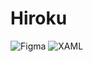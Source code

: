 # Hiroku


![Figma](https://img.shields.io/badge/Figma-F24E1E?style=for-the-badge&logo=figma&logoColor=white)
![XAML](https://img.shields.io/badge/XAML-F24E1E?style=for-the-badge&logo=figma&logoColor=white)



